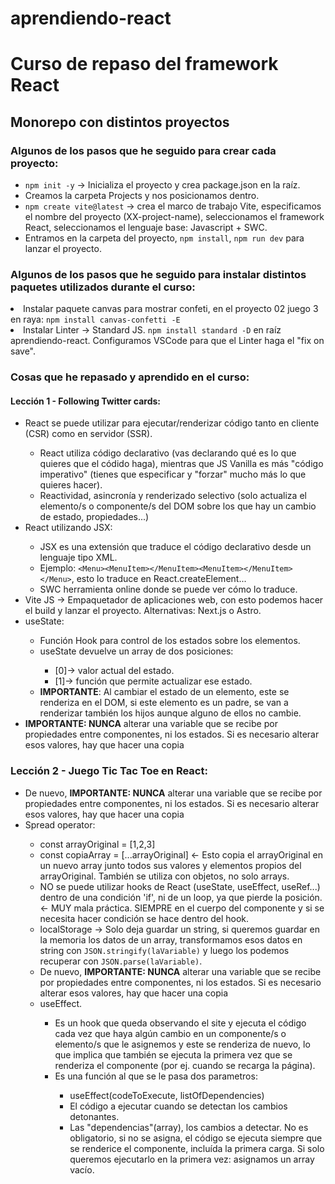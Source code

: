 # aprendiendo-react
<h1>Curso de repaso del framework React</h1>
<h2>Monorepo con distintos proyectos</h2>

<h3>Algunos de los pasos que he seguido para crear cada proyecto: </h3>
<ul>
    <li><code>npm init -y</code> -> Inicializa el proyecto y crea package.json en la raíz.</li>
    <li>Creamos la carpeta Projects y nos posicionamos dentro.</li>
    <li><code>npm create vite@latest</code> -> crea el marco de trabajo Vite, especificamos el nombre del proyecto (XX-project-name), seleccionamos el framework React, seleccionamos el lenguaje base: Javascript + SWC.</li>
    <li>Entramos en la carpeta del proyecto, <code>npm install</code>, <code>npm run dev</code> para lanzar el proyecto.</li>
</ul>
<h3>Algunos de los pasos que he seguido para instalar distintos paquetes utilizados durante el curso: </h3>
</ul>
    <li>Instalar paquete canvas para mostrar confeti, en el proyecto 02 juego 3 en raya: <code>npm install canvas-confetti -E</code></li>
    <li>Instalar Linter -> Standard JS. <code>npm install standard -D</code> en raíz aprendiendo-react. Configuramos VSCode para que el Linter haga el "fix on save".</li>
</ul>

<h3>Cosas que he repasado y aprendido en el curso: </h3>
<h4>Lección 1 - Following Twitter cards: </h4>
<ul>
  <li>React se puede utilizar para ejecutar/renderizar código tanto en cliente (CSR) como en servidor (SSR).</li>
  <ul>
    <li>React utiliza código declarativo (vas declarando qué es lo que quieres que el códido haga), mientras que JS Vanilla es más "código imperativo" (tienes que especificar y "forzar" mucho más lo que quieres hacer).</li>
    <li>Reactividad, asincronía y renderizado selectivo (solo actualiza el elemento/s o componente/s del DOM sobre los que hay un cambio de estado, propiedades...)</li>
  </ul>
  <li>React utilizando JSX:</li>
  <ul>
    <li>JSX es una extensión que traduce el código declarativo desde un lenguaje tipo XML. </li>
    <li>Ejemplo: <code>&lt;Menu&gt;&lt;MenuItem&gt;&lt;/MenuItem&gt;&lt;MenuItem&gt;&lt;/MenuItem&gt;&lt;/Menu&gt;</code>, esto lo traduce en React.createElement...</li>
    <li>SWC herramienta online donde se puede ver cómo lo traduce.</li>
  </ul>
  <li>Vite JS -> Empaquetador de aplicaciones web, con esto podemos hacer el build y lanzar el proyecto. Alternativas: Next.js o Astro.</li>
  <li>useState:</li>
  <ul>
    <li>Función Hook para control de los estados sobre los elementos.</li>
    <li>useState devuelve un array de dos posiciones:  </li>
    <ul>
      <li>[0]-> valor actual del estado.</li>
      <li>[1]-> función que permite actualizar ese estado.</li>
    </ul>
    <li><strong>IMPORTANTE</strong>: Al cambiar el estado de un elemento, este se renderiza en el DOM, si este elemento es un padre, se van a renderizar también los hijos aunque alguno de ellos no cambie.  </li>
  </ul>
  <li><strong>IMPORTANTE: NUNCA</strong> alterar una variable que se recibe por propiedades entre componentes, ni los estados. Si es necesario alterar esos valores, hay que hacer una copia</li>
</ul>

<h3>Lección 2 - Juego Tic Tac Toe en React: </h3>
<ul>
  <li>De nuevo, <strong>IMPORTANTE: NUNCA</strong> alterar una variable que se recibe por propiedades entre componentes, ni los estados. Si es necesario alterar esos valores, hay que hacer una copia</li>
  <li>Spread operator:</li>
  <ul>
    <li>const arrayOriginal = [1,2,3]</li>
    <li>const copiaArray = [...arrayOriginal] <- Esto copia el arrayOriginal en un nuevo array junto todos sus valores y elementos propios del arrayOriginal. También se utiliza con objetos, no solo arrays.</li>
    <li>NO se puede utilizar hooks de React (useState, useEffect, useRef...) dentro de una condición 'if', ni de un loop, ya que pierde la posición. <- MUY mala práctica. SIEMPRE en el cuerpo del componente y si se necesita hacer condición se hace dentro del hook.</li>
    <li>localStorage -> Solo deja guardar un string, si queremos guardar en la memoria los datos de un array, transformamos esos datos en string con <code>JSON.stringify(laVariable)</code> y luego los podemos recuperar con <code>JSON.parse(laVariable)</code>.</li>    
    <li>De nuevo, <strong>IMPORTANTE: NUNCA</strong> alterar una variable que se recibe por propiedades entre componentes, ni los estados. Si es necesario alterar esos valores, hay que hacer una copia</li>
    <li>useEffect.</li>
    <ul>
      <li>Es un hook que queda observando el site y ejecuta el código cada vez que haya algún cambio en un componente/s o elemento/s que le asignemos y este se renderiza de nuevo, lo que implica que también se ejecuta la primera vez que se renderiza el componente (por ej. cuando se recarga la página).</li>
      <li>Es una función al que se le pasa dos parametros:</li>
      <ul>
        <li>useEffect(codeToExecute, listOfDependencies)</li>
        <li>El código a ejecutar cuando se detectan los cambios detonantes.</li>
        <li>Las "dependencias"(array), los cambios a detectar. No es obligatorio, si no se asigna, el código se ejecuta siempre que se renderice el componente, incluída la primera carga. Si solo queremos ejecutarlo en la primera vez: asignamos un array vacío.</li>
      </ul>
    </ul>
  </ul>
</ul>




  
